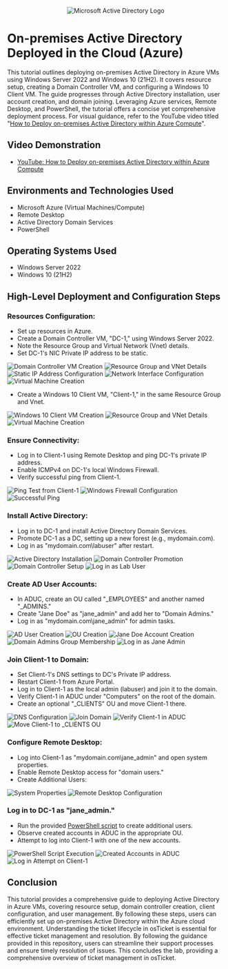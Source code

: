 <p align="center">
<img src="https://i.imgur.com/pU5A58S.png" alt="Microsoft Active Directory Logo"/>
</p>

# On-premises Active Directory Deployed in the Cloud (Azure)

This tutorial outlines deploying on-premises Active Directory in Azure VMs using Windows Server 2022 and Windows 10 (21H2). It covers resource setup, creating a Domain Controller VM, and configuring a Windows 10 Client VM. The guide progresses through Active Directory installation, user account creation, and domain joining. Leveraging Azure services, Remote Desktop, and PowerShell, the tutorial offers a concise yet comprehensive deployment process. For visual guidance, refer to the YouTube video titled "[How to Deploy on-premises Active Directory within Azure Compute](https://www.youtube.com)".

## Video Demonstration
- [YouTube: How to Deploy on-premises Active Directory within Azure Compute](https://www.youtube.com)

## Environments and Technologies Used
- Microsoft Azure (Virtual Machines/Compute)
- Remote Desktop
- Active Directory Domain Services
- PowerShell

## Operating Systems Used 
- Windows Server 2022
- Windows 10 (21H2)

## High-Level Deployment and Configuration Steps

### Resources Configuration:
- Set up resources in Azure.
- Create a Domain Controller VM, "DC-1," using Windows Server 2022.
- Note the Resource Group and Virtual Network (Vnet) details.
- Set DC-1's NIC Private IP address to be static.

![Domain Controller VM Creation](https://github.com/CaseyHrt/configure-ad/assets/146404028/df45aaf7-2c84-4a3f-962f-10ec8099771b.png)
![Resource Group and VNet Details](https://github.com/CaseyHrt/configure-ad/assets/146404028/7c0bcb86-5389-43ad-9bc5-1dfc7b1ca67f.png)
![Static IP Address Configuration](https://github.com/CaseyHrt/configure-ad/assets/146404028/75676160-5ba6-46e5-8b00-ed2d2b3d3578.png)
![Network Interface Configuration](https://github.com/CaseyHrt/configure-ad/assets/146404028/7fd7779b-613b-4c50-a8e3-17fc260ce6a7.png)
![Virtual Machine Creation](https://github.com/CaseyHrt/configure-ad/assets/146404028/5fb47c66-4145-4bbf-91bf-37b376e82795.png)

- Create a Windows 10 Client VM, "Client-1," in the same Resource Group and Vnet.

![Windows 10 Client VM Creation](https://github.com/CaseyHrt/configure-ad/assets/146404028/0512b8b0-b9ab-4320-bfef-753c803ed376.png)
![Resource Group and VNet Details](https://github.com/CaseyHrt/configure-ad/assets/146404028/ec263d9b-717b-4c6a-a66b-d7c95895f20c.png)
![Virtual Machine Creation](https://github.com/CaseyHrt/configure-ad/assets/146404028/1fa3d72d-f650-4d27-8212-d7600f6b1533.png)

### Ensure Connectivity:
- Log in to Client-1 using Remote Desktop and ping DC-1's private IP address.
- Enable ICMPv4 on DC-1's local Windows Firewall.
- Verify successful ping from Client-1.

![Ping Test from Client-1](https://github.com/CaseyHrt/configure-ad/assets/146404028/739def6d-7640-4e81-a4df-981cd3e51093.png)
![Windows Firewall Configuration](https://github.com/CaseyHrt/configure-ad/assets/146404028/b8fd87be-8d19-424d-9348-14e8f2d49a99.png)
![Successful Ping](https://github.com/CaseyHrt/configure-ad/assets/146404028/57d2b640-b9a0-42e5-b5c9-5d8fd41b6620.png)

### Install Active Directory:
- Log in to DC-1 and install Active Directory Domain Services.
- Promote DC-1 as a DC, setting up a new forest (e.g., mydomain.com).
- Log in as "mydomain.com\labuser" after restart.

![Active Directory Installation](https://github.com/CaseyHrt/configure-ad/assets/146404028/32af4702-923d-4f73-9b94-b4d996fc7e09.png)
![Domain Controller Promotion](https://github.com/CaseyHrt/configure-ad/assets/146404028/ce81b8d2-dd64-45b3-89a8-55fe714eb770.png)
![Domain Controller Setup](https://github.com/CaseyHrt/configure-ad/assets/146404028/272f2867-b79c-4948-a145-ae777006c1d8.png)
![Log in as Lab User](https://github.com/CaseyHrt/configure-ad/assets/146404028/9a770fd0-8ddc-44dd-9701-f89334b553d6.png)

### Create AD User Accounts:
- In ADUC, create an OU called "_EMPLOYEES" and another named "_ADMINS."
- Create "Jane Doe" as "jane_admin" and add her to "Domain Admins."
- Log in as "mydomain.com\jane_admin" for admin tasks.

![AD User Creation](https://github.com/CaseyHrt/configure-ad/assets/146404028/aa0be3e2-4a9a-485a-841a-1bb46020aab1.png)
![OU Creation](https://github.com/CaseyHrt/configure-ad/assets/146404028/8082838e-35a9-482a-905e-1ec8a0831524.png)
![Jane Doe Account Creation](https://github.com/CaseyHrt/configure-ad/assets/146404028/f3ef762d-a185-47fb-8f4d-71afb368cd1f.png)
![Domain Admins Group Membership](https://github.com/CaseyHrt/configure-ad/assets/146404028/58836d3a-d85d-41bf-9097-d7378b2d6108.png)
![Log in as Jane Admin](https://github.com/CaseyHrt/configure-ad/assets/146404028/b5f9d72b-98e2-49ff-9595-7bdb07b338da.png)

### Join Client-1 to Domain:
- Set Client-1's DNS settings to DC's Private IP address.
- Restart Client-1 from Azure Portal.
- Log in to Client-1 as the local admin (labuser) and join it to the domain.
- Verify Client-1 in ADUC under "Computers" on the root of the domain.
- Create an optional "_CLIENTS" OU and move Client-1 there.

![DNS Configuration](https://github.com/CaseyHrt/configure-ad/assets/146404028/0d41a2c4-3e44-4a4d-96e2-dbe8c9b359f9.png)
![Join Domain](https://github.com/CaseyHrt/configure-ad/assets/146404028/bf9d0014-ce10-4e46-b501-fc5327b00ed6.png)
![Verify Client-1 in ADUC](https://github.com/CaseyHrt/configure-ad/assets/146404028/44e794f2-f333-4aaa-bb5a-ca6df15b7250.png)
![Move Client-1 to _CLIENTS OU](https://github.com/CaseyHrt/configure-ad/assets/146404028/20c85022-ceea-4425-ab98-1c70913dbcc5.png)

### Configure Remote Desktop:
- Log into Client-1 as "mydomain.com\jane_admin" and open system properties.
- Enable Remote Desktop access for "domain users."
- Create Additional Users:

![System Properties](https://github.com/CaseyHrt/configure-ad/assets/146404028/3a99600e-eb6f-4213-9215-d3f59d183f01.png)
![Remote Desktop Configuration](https://github.com/CaseyHrt/configure-ad/assets/146404028/5b93849d-56af-457d-97a0-d6517ac853e7.png)

### Log in to DC-1 as "jane_admin."
- Run the provided [PowerShell script](https://github.com/joshmadakor1/AD_PS/blob/master/Generate-Names-Create-Users.ps1) to create additional users.
- Observe created accounts in ADUC in the appropriate OU.
- Attempt to log into Client-1 with one of the new accounts.

![PowerShell Script Execution](https://github.com/CaseyHrt/configure-ad/assets/146404028/3ba156ab-c3bb-45fa-bf08-35c2c10bbec0.png)
![Created Accounts in ADUC](https://github.com/CaseyHrt/configure-ad/assets/146404028/4b7ccd82-73b4-446a-8ae8-3f55cc2cef53.png)
![Log in Attempt on Client-1](https://github.com/CaseyHrt/configure-ad/assets/146404028/b102de67-05bc-4252-810c-291a6226c010.png)

## Conclusion

This tutorial provides a comprehensive guide to deploying Active Directory in Azure VMs, covering resource setup, domain controller creation, client configuration, and user management. By following these steps, users can efficiently set up on-premises Active Directory within the Azure cloud environment. Understanding the ticket lifecycle in osTicket is essential for effective ticket management and resolution. By following the guidance provided in this repository, users can streamline their support processes and ensure timely resolution of issues. This concludes the lab, providing a comprehensive overview of ticket management in osTicket.
